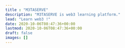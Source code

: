 ```yaml
---
title : "M3TASERVE"
description: "M3TASERVE is web3 learning platform."
lead: "Learn web3 !"
date: 2020-10-06T08:47:36+00:00
lastmod: 2020-10-06T08:47:36+00:00
draft: false
images: []
---
```

